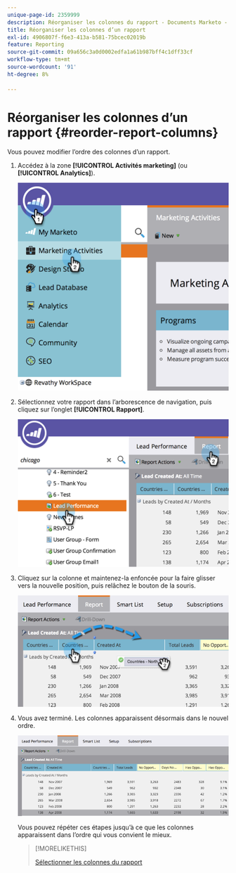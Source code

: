 ```yaml
---
unique-page-id: 2359999
description: Réorganiser les colonnes du rapport - Documents Marketo - Documentation du produit
title: Réorganiser les colonnes d’un rapport
exl-id: 4906807f-f6e3-413a-b581-75bcec02019b
feature: Reporting
source-git-commit: 09a656c3a0d0002edfa1a61b987bff4c1dff33cf
workflow-type: tm+mt
source-wordcount: '91'
ht-degree: 8%

---
```


# Réorganiser les colonnes d’un rapport {#reorder-report-columns}

Vous pouvez modifier l’ordre des colonnes d’un rapport.

1. Accédez à la zone **[!UICONTROL Activités marketing]** (ou **[!UICONTROL Analytics]**).

   ![](assets/image2014-9-16-10-3a50-3a27.png)

1. Sélectionnez votre rapport dans l’arborescence de navigation, puis cliquez sur l’onglet **[!UICONTROL Rapport]**.

   ![](assets/image2014-9-16-10-3a50-3a31.png)

1. Cliquez sur la colonne et maintenez-la enfoncée pour la faire glisser vers la nouvelle position, puis relâchez le bouton de la souris.

   ![](assets/image2014-9-16-10-3a50-3a34.png)

1. Vous avez terminé. Les colonnes apparaissent désormais dans le nouvel ordre.

   ![](assets/image2014-9-16-10-3a50-3a37.png)

   Vous pouvez répéter ces étapes jusqu’à ce que les colonnes apparaissent dans l’ordre qui vous convient le mieux.

   >[!MORELIKETHIS]
   >
   >[Sélectionner les colonnes du rapport](/help/marketo/product-docs/reporting/basic-reporting/editing-reports/select-report-columns.md)

